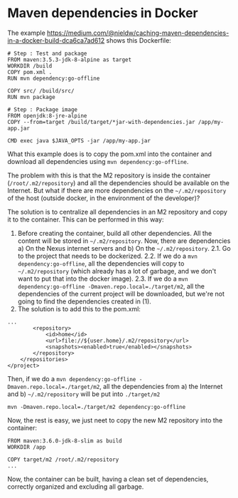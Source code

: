 # Maven dependencies in Docker

The example https://medium.com/@nieldw/caching-maven-dependencies-in-a-docker-build-dca6ca7ad612 shows this Dockerfile:
```
# Step : Test and package
FROM maven:3.5.3-jdk-8-alpine as target
WORKDIR /build
COPY pom.xml .
RUN mvn dependency:go-offline

COPY src/ /build/src/
RUN mvn package

# Step : Package image
FROM openjdk:8-jre-alpine
COPY --from=target /build/target/*jar-with-dependencies.jar /app/my-app.jar

CMD exec java $JAVA_OPTS -jar /app/my-app.jar
```
What this example does is to copy the pom.xml into the container and download all dependencies using `mvn dependency:go-offline`.

The problem with this is that the M2 repository is inside the container (`/root/.m2/repository`) and all the dependencies should be available on the Internet. But what if there are more dependencies on the `~/.m2/repository` of the host (outside docker, in the environment of the developer)?

The solution is to centralize all dependencies in an M2 repository and copy it to the container. This can be performed in this way:

1. Before creating the container, build all other dependencies. All the content will be stored in `~/.m2/repository`. Now, there are dependencies a) On the Nexus internet servers and b) On the `~/.m2/repository`.
2.1. Go to the project that needs to be dockerized.
2.2. If we do a `mvn dependency:go-offline`, all the dependencies will copy to `~/.m2/repository` (which already has a lot of garbage, and we don't want to put that into the docker image).
2.3. If we do a `mvn dependency:go-offline -Dmaven.repo.local=./target/m2`, all the dependencies of the current project will be downloaded, but we're not going to find the dependencies created in (1).
3. The solution is to add this to the pom.xml:
```
...
		<repository>
			<id>home</id>
			<url>file://${user.home}/.m2/repository</url>
			<snapshots><enabled>true</enabled></snapshots>
		</repository>
	</repositories>
</project>
```
Then, if we do a `mvn dependency:go-offline -Dmaven.repo.local=./target/m2`, all the dependencies from a) the Internet and b) `~/.m2/repository` will be put into `./target/m2`

```
mvn -Dmaven.repo.local=./target/m2 dependency:go-offline

```
Now, the rest is easy, we just neet to copy the new M2 repository into the container:

```
FROM maven:3.6.0-jdk-8-slim as build
WORKDIR /app

COPY target/m2 /root/.m2/repository
...

```
Now, the container can be built, having a clean set of dependencies, correctly organized and excluding all garbage.
